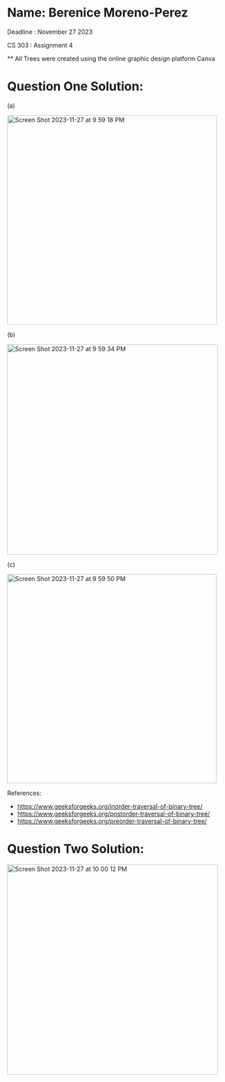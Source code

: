 # Name: Berenice Moreno-Perez
Deadline : November 27 2023

CS 303 : Assignment 4

** All Trees were created using the online graphic design platform Canva
  
# Question One Solution:

(a)

<img width="486" alt="Screen Shot 2023-11-27 at 9 59 18 PM" src="https://github.com/Bere-MP/CS303_AssignmentFour/assets/113536555/251a85c7-17a0-4ab3-9bb5-59e6edbd6616">

(b)

<img width="488" alt="Screen Shot 2023-11-27 at 9 59 34 PM" src="https://github.com/Bere-MP/CS303_AssignmentFour/assets/113536555/60c47f61-9a96-49ec-9b11-943165844e63">

(c)

<img width="485" alt="Screen Shot 2023-11-27 at 9 59 50 PM" src="https://github.com/Bere-MP/CS303_AssignmentFour/assets/113536555/001ae5fa-5d4b-4986-8b73-46fcaa0d0c1e">


References: 
- https://www.geeksforgeeks.org/inorder-traversal-of-binary-tree/
- https://www.geeksforgeeks.org/postorder-traversal-of-binary-tree/
- https://www.geeksforgeeks.org/preorder-traversal-of-binary-tree/


# Question Two Solution:
<img width="488" alt="Screen Shot 2023-11-27 at 10 00 12 PM" src="https://github.com/Bere-MP/CS303_AssignmentFour/assets/113536555/72a9782d-fb2b-4592-9c26-d3b418513b5e">


